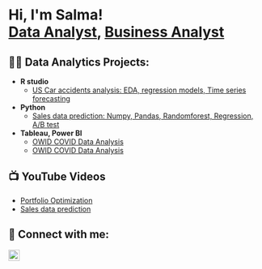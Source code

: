 <h1>Hi, I'm Salma! <br/><a href="https://github.com/joshmadakor1">Data Analyst</a>, <a href="https://www.linkedin.com/in/salma-syed-3ba61667/">Business Analyst</a>

<h2>👨‍💻 Data Analytics Projects:</h2>

- <b>R studio</b>
  - [US Car accidents analysis: EDA, regression models, Time series forecasting]([https://github.com/joshmadakor1/Algorithms-Practice](https://github.com/SalmaSyed115/US-accidents-analysis))
- <b>Python</b>
  - [Sales data prediction: Numpy, Pandas, Randomforest, Regression, A/B test](https://github.com/joshmadakor1/Sentinel-Lab)
- <b>Tableau, Power BI </b>
  - [OWID COVID Data Analysis](https://github.com/joshmadakor1/EncrypterPOC)
  - [OWID COVID Data Analysis](https://github.com/joshmadakor1/DecrypterPOC)


<h2>📺 YouTube Videos</h2>

- [Portfolio Optimization](https://youtu.be/BRBszHl2OBo)
- [Sales data prediction](https://youtu.be/vDlSyDkMjTE)


<h2> 🤳 Connect with me:</h2>

[<img align="left" alt="JoshMadakor | LinkedIn" width="22px" src="https://cdn.jsdelivr.net/npm/simple-icons@v3/icons/linkedin.svg" />][linkedin]

[linkedin]: https://www.linkedin.com/in/salma-syed-3ba61667/

<!--
**joshmadakor1/joshmadakor1** is a ✨ _special_ ✨ repository because its `README.md` (this file) appears on your GitHub profile.

Here are some ideas to get you started:

- 🔭 I’m currently working on ...
- 🌱 I’m currently learning ...
- 👯 I’m looking to collaborate on ...
- 🤔 I’m looking for help with ...
- 💬 Ask me about ...
- 📫 How to reach me: ...
- 😄 Pronouns: ...
- ⚡ Fun fact: ...
-->
